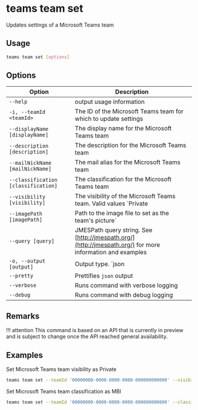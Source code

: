 # teams team set

Updates settings of a Microsoft Teams team

## Usage

```sh
teams team set [options]
```

## Options

Option|Description
------|-----------
`--help`|output usage information
`-i, --teamId <teamId>`|The ID of the Microsoft Teams team for which to update settings
`--displayName [displayName]`|The display name for the Microsoft Teams team
`--description [description]`|The description for the Microsoft Teams team
`--mailNickName [mailNickName]`|The mail alias for the Microsoft Teams team
`--classification [classification]`|The classification for the Microsoft Teams team
`--visibility [visibility]`|The visibility of the Microsoft Teams team. Valid values `Private|Public`
`--imagePath [imagePath]`|Path to the image file to set as the team's picture`
`--query [query]`|JMESPath query string. See [http://jmespath.org/](http://jmespath.org/) for more information and examples
`-o, --output [output]`|Output type. `json|text`. Default `text`
`--pretty`|Prettifies `json` output
`--verbose`|Runs command with verbose logging
`--debug`|Runs command with debug logging

## Remarks

!!! attention
    This command is based on an API that is currently in preview and is subject to change once the API reached general availability.

## Examples

Set Microsoft Teams team visibility as Private

```sh
teams team set --teamId '00000000-0000-0000-0000-000000000000' --visibility Private
```

Set Microsoft Teams team classification as MBI

```sh
teams team set --teamId '00000000-0000-0000-0000-000000000000' --classification MBI
```